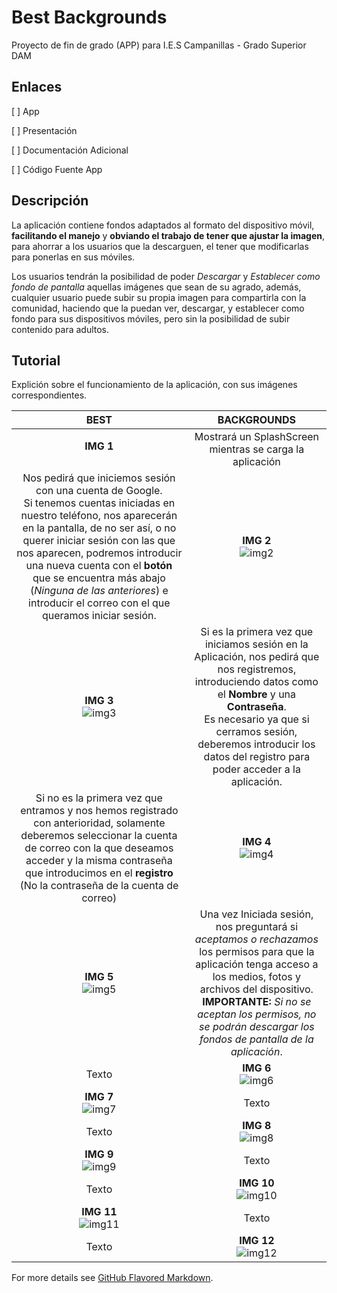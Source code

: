 # Best Backgrounds

Proyecto de fin de grado (APP) para I.E.S Campanillas - Grado Superior DAM

## Enlaces

[ ] App

[ ] Presentación

[ ] Documentación Adicional

[ ] Código Fuente App


## Descripción

La aplicación contiene fondos adaptados al formato del dispositivo móvil, **facilitando el manejo** y **obviando el trabajo de tener que ajustar la imagen**, para ahorrar a los usuarios que la descarguen, el tener que modificarlas para ponerlas en sus móviles.

Los usuarios tendrán la posibilidad de poder _Descargar_ y _Establecer como fondo de pantalla_ aquellas imágenes que sean de su agrado, además, cualquier usuario puede subir su propia imagen para compartirla con la comunidad, haciendo que la puedan ver, descargar, y establecer como fondo para sus dispositivos móviles, pero sin la posibilidad de subir contenido para adultos.

## Tutorial

Explición sobre el funcionamiento de la aplicación, con sus imágenes correspondientes.

BEST | BACKGROUNDS
:------------: | :-------------:
**IMG 1** <br> <img src="/Capturas%20de%20Pantalla%20App/img1.png" width="10">| Mostrará un SplashScreen mientras se carga la aplicación	
Nos pedirá que iniciemos sesión con una cuenta de Google.<br>Si tenemos cuentas iniciadas en nuestro teléfono, nos aparecerán en la pantalla, de no ser así, o no querer iniciar sesión con las que nos aparecen, podremos introducir una nueva cuenta con el **botón** que se encuentra más abajo (_Ninguna de las anteriores_) e introducir el correo con el que queramos iniciar sesión. | **IMG 2** <br>![img2](/Capturas%20de%20Pantalla%20App/img2.png)	
**IMG 3** <br> ![img3](/Capturas%20de%20Pantalla%20App/img3.png) | Si es la primera vez que iniciamos sesión en la Aplicación, nos pedirá que nos registremos, introduciendo datos como el **Nombre** y una **Contraseña**. <br> Es necesario ya que si cerramos sesión, deberemos introducir los datos del registro para poder acceder a la aplicación.
Si no es la primera vez que entramos y nos hemos registrado con anterioridad, solamente deberemos seleccionar la cuenta de correo con la que deseamos acceder y la misma contraseña que introducimos en el **registro** (No la contraseña de la cuenta de correo) | **IMG 4** <br> ![img4](/Capturas%20de%20Pantalla%20App/img4.png)	
**IMG 5** <br> ![img5](/Capturas%20de%20Pantalla%20App/img5.png) | Una vez Iniciada sesión, nos preguntará si _aceptamos o rechazamos_ los permisos para que la aplicación tenga acceso a los medios, fotos y archivos del dispositivo. <br> **IMPORTANTE:** _Si no se aceptan los permisos, no se podrán descargar los fondos de pantalla de la aplicación_.
Texto | **IMG 6** <br> ![img6](/Capturas%20de%20Pantalla%20App/img6.png)
**IMG 7** <br> ![img7](/Capturas%20de%20Pantalla%20App/img7.png) | Texto
Texto | **IMG 8** <br> ![img8](/Capturas%20de%20Pantalla%20App/img8.png)
**IMG 9** <br> ![img9](/Capturas%20de%20Pantalla%20App/img9.png) | Texto
Texto | **IMG 10** <br> ![img10](/Capturas%20de%20Pantalla%20App/img10.png)
**IMG 11** <br> ![img11](/Capturas%20de%20Pantalla%20App/img11.png) | Texto	
Texto | **IMG 12** <br> ![img12](/Capturas%20de%20Pantalla%20App/img12.png)



For more details see [GitHub Flavored Markdown](https://guides.github.com/features/mastering-markdown/).
